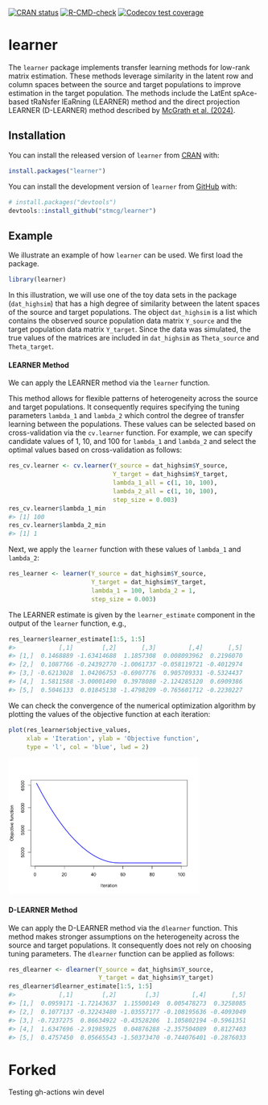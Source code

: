 
<!-- README.md is generated from README.Rmd. Please edit that file -->
<!-- badges: start -->

[![CRAN
status](https://www.r-pkg.org/badges/version/learner)](https://CRAN.R-project.org/package=learner)
[![R-CMD-check](https://github.com/stmcg/learner/actions/workflows/R-CMD-check.yaml/badge.svg)](https://github.com/stmcg/learner/actions/workflows/R-CMD-check.yaml)
[![Codecov test
coverage](https://codecov.io/gh/stmcg/learner/graph/badge.svg)](https://app.codecov.io/gh/stmcg/learner)
<!-- badges: end -->

# learner

The `learner` package implements transfer learning methods for low-rank
matrix estimation. These methods leverage similarity in the latent row
and column spaces between the source and target populations to improve
estimation in the target population. The methods include the LatEnt
spAce-based tRaNsfer lEaRning (LEARNER) method and the direct projection
LEARNER (D-LEARNER) method described by [McGrath et
al. (2024)](https://doi.org/10.48550/arXiv.2412.20605).

## Installation

You can install the released version of `learner` from
[CRAN](https://CRAN.R-project.org/package=learner) with:

``` r
install.packages("learner")
```

You can install the development version of `learner` from
[GitHub](https://github.com/stmcg/learner) with:

``` r
# install.packages("devtools")
devtools::install_github("stmcg/learner")
```

## Example

We illustrate an example of how `learner` can be used. We first load the
package.

``` r
library(learner)
```

In this illustration, we will use one of the toy data sets in the
package (`dat_highsim`) that has a high degree of similarity between the
latent spaces of the source and target populations. The object
`dat_highsim` is a list which contains the observed source population
data matrix `Y_source` and the target population data matrix `Y_target`.
Since the data was simulated, the true values of the matrices are
included in `dat_highsim` as `Theta_source` and `Theta_target`.

#### LEARNER Method

We can apply the LEARNER method via the `learner` function.

This method allows for flexible patterns of heterogeneity across the
source and target populations. It consequently requires specifying the
tuning parameters `lambda_1` and `lambda_2` which control the degree of
transfer learning between the populations. These values can be selected
based on cross-validation via the `cv.learner` function. For example, we
can specify candidate values of 1, 10, and 100 for `lambda_1` and
`lambda_2` and select the optimal values based on cross-validation as
follows:

``` r
res_cv.learner <- cv.learner(Y_source = dat_highsim$Y_source, 
                             Y_target = dat_highsim$Y_target, 
                             lambda_1_all = c(1, 10, 100), 
                             lambda_2_all = c(1, 10, 100), 
                             step_size = 0.003)
res_cv.learner$lambda_1_min
#> [1] 100
res_cv.learner$lambda_2_min
#> [1] 1
```

Next, we apply the `learner` function with these values of `lambda_1`
and `lambda_2`:

``` r
res_learner <- learner(Y_source = dat_highsim$Y_source, 
                       Y_target = dat_highsim$Y_target,
                       lambda_1 = 100, lambda_2 = 1, 
                       step_size = 0.003)
```

The LEARNER estimate is given by the `learner_estimate` component in the
output of the `learner` function, e.g.,

``` r
res_learner$learner_estimate[1:5, 1:5]
#>            [,1]        [,2]       [,3]         [,4]       [,5]
#> [1,]  0.1468889 -1.63414688  1.1857308  0.008093962  0.2196070
#> [2,]  0.1087766 -0.24392770 -1.0061737 -0.058119721 -0.4012974
#> [3,] -0.6213028  1.04206753 -0.6907776  0.905709331 -0.5324437
#> [4,]  1.5811588 -3.00001490  0.3978080 -2.124285120  0.6909386
#> [5,]  0.5046133  0.01845138 -1.4798209 -0.765601712 -0.2230227
```

We can check the convergence of the numerical optimization algorithm by
plotting the values of the objective function at each iteration:

``` r
plot(res_learner$objective_values, 
     xlab = 'Iteration', ylab = 'Objective function',
     type = 'l', col = 'blue', lwd = 2)
```

<img src="README_files/figure-gfm/unnamed-chunk-6-1.png" width="75%" />

#### D-LEARNER Method

We can apply the D-LEARNER method via the `dlearner` function. This
method makes stronger assumptions on the heterogeneity across the source
and target populations. It consequently does not rely on choosing tuning
parameters. The `dlearner` function can be applied as follows:

``` r
res_dlearner <- dlearner(Y_source = dat_highsim$Y_source, 
                         Y_target = dat_highsim$Y_target)
res_dlearner$dlearner_estimate[1:5, 1:5]
#>            [,1]        [,2]        [,3]         [,4]       [,5]
#> [1,]  0.0959171 -1.72143637  1.15500149  0.005478273  0.3258085
#> [2,]  0.1077137 -0.32243480 -1.03557177 -0.108195636 -0.4093049
#> [3,] -0.7237275  0.86634922 -0.43528206  1.105802194 -0.5961351
#> [4,]  1.6347696 -2.91985925  0.04876288 -2.357504089  0.8127403
#> [5,]  0.4757450  0.05665543 -1.50373470 -0.744076401 -0.2876033
```


# Forked
Testing gh-actions win devel